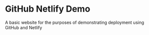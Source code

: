 # GitHub Netlify Demo

A basic website for the purposes of demonstrating deployment using GitHub and Netlify
